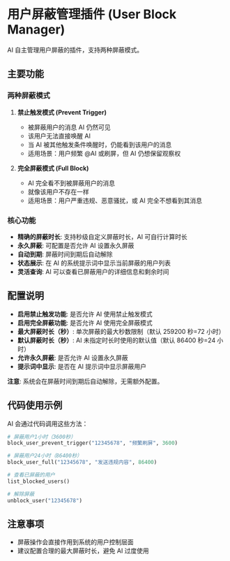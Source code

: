 # 用户屏蔽管理插件 (User Block Manager)

AI 自主管理用户屏蔽的插件，支持两种屏蔽模式。

## 主要功能

### 两种屏蔽模式

1. **禁止触发模式 (Prevent Trigger)**

   - 被屏蔽用户的消息 AI 仍然可见
   - 该用户无法直接唤醒 AI
   - 当 AI 被其他触发条件唤醒时，仍能看到该用户的消息
   - 适用场景：用户频繁 @AI 或刷屏，但 AI 仍想保留观察权

2. **完全屏蔽模式 (Full Block)**
   - AI 完全看不到被屏蔽用户的消息
   - 就像该用户不存在一样
   - 适用场景：用户严重违规、恶意骚扰，或 AI 完全不想看到其消息

### 核心功能

- **精确的屏蔽时长**: 支持秒级自定义屏蔽时长，AI 可自行计算时长
- **永久屏蔽**: 可配置是否允许 AI 设置永久屏蔽
- **自动到期**: 屏蔽时间到期后自动解除
- **状态展示**: 在 AI 的系统提示词中显示当前屏蔽的用户列表
- **灵活查询**: AI 可以查看已屏蔽用户的详细信息和剩余时间

## 配置说明

- **启用禁止触发功能**: 是否允许 AI 使用禁止触发模式
- **启用完全屏蔽功能**: 是否允许 AI 使用完全屏蔽模式
- **最大屏蔽时长（秒）**: 单次屏蔽的最大秒数限制（默认 259200 秒=72 小时）
- **默认屏蔽时长（秒）**: AI 未指定时长时使用的默认值（默认 86400 秒=24 小时）
- **允许永久屏蔽**: 是否允许 AI 设置永久屏蔽
- **提示词中显示**: 是否在 AI 提示词中显示屏蔽用户

**注意**: 系统会在屏蔽时间到期后自动解除，无需额外配置。

## 代码使用示例

AI 会通过代码调用这些方法：

```python
# 屏蔽用户1小时（3600秒）
block_user_prevent_trigger("12345678", "频繁刷屏", 3600)

# 屏蔽用户24小时（86400秒）
block_user_full("12345678", "发送违规内容", 86400)

# 查看已屏蔽的用户
list_blocked_users()

# 解除屏蔽
unblock_user("12345678")
```

## 注意事项

- 屏蔽操作会直接作用到系统的用户控制层面
- 建议配置合理的最大屏蔽时长，避免 AI 过度使用
